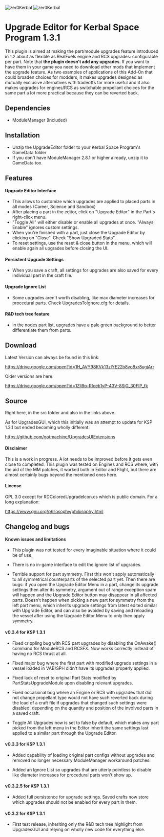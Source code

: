 ![zer0Kerbal](https://img.shields.io/badge/KSP%20version-1.3.x-66ccff.svg?style=flat-square) 
![zer0Kerbal](https://img.shields.io/badge/MOD%20version-0.3.4.1-orange.svg?style=flat-square)

# Upgrade Editor for Kerbal Space Program 1.3.1

This plugin is aimed at making the part/module upgrades feature introduced in 1.2 about as flexible as RealFuels engine
and RCS upgrades: configurable per part. Note that **the plugin doesn't add any upgrades**. If you want to have them in 
your game you need to download other mods that implement the upgrade feature. As two examples of applications of this 
Add-On that could broaden choices for modders, it makes upgrades designed as mutually exclusive alternatives with tradeoffs
far more useful and it also makes upgrades for engines/RCS as switchable propellant choices for the same part a lot more 
practical because they can be reverted back. 

## Dependencies

- ModuleManager (Included)

## Installation

- Unzip the UpgradeEditor folder to your Kerbal Space Program's GameData folder
- If you don't have ModuleManager 2.8.1 or higher already, unzip it to GameData too.

## Features

#### Upgrade Editor Interface

- This allows to customize which upgrades are applied to placed parts in all modes (Career, Science and Sandbox)
- After placing a part in the editor, click on "Upgrade Editor" in the Part's right-click menu.
- "Toggle All" will either disable or enable all upgrades at once. "Always Enable" ignores custom settings.
- When you're finished with a part, just close the Upgrade Editor by clicking on "Close". Check "Show Upgraded Stats".
- To reset settings, use the reset & close button in the menu, which will enable again all upgrades before closing the UI.

#### Persistent Upgrade Settings

- When you save a craft, all settings for upgrades are also saved for every individual part in the craft file.

#### Upgrade Ignore List

- Some upgrades aren't worth disabling, like max diameter increases for procedural parts. Check UpgradesToIgnore.cfg for details.

#### R&D tech tree feature

- In the nodes part list, upgrades have a pale green background to better differentiate them from parts.

## Download

Latest Version can always be found in this link:

https://drive.google.com/open?id=1H_AVY98KVk13zlYE22b8yo8xr8ugjArr

Older versions are here:

https://drive.google.com/open?id=1Zlj9p-RIceb1yP-43V-8SjG_30FIP_fk

## Source

Right here, in the src folder and also in the links above.

As for UpgradesGUI, which this initially was an attempt to update for KSP 1.3.1 but ended becoming wholly different:

https://github.com/gotmachine/UpgradesUIExtensions

#### Disclaimer

This is a work in progress. A lot needs to be improved before it gets even close to completed. This plugin was tested
on Engines and RCS where, with the aid of the MM patches, it worked both in Editor and Flight, but there are almost 
certainly bugs beyond the mentioned ones here.

#### License

GPL 3.0 except for RDColoredUpgradeIcon.cs which is public domain. For a long explanation: 

https://www.gnu.org/philosophy/philosophy.html

## Changelog and bugs

#### Known issues and limitations

- This plugin was not tested for every imaginable situation where it could be of use.

- There is no in-game interface to edit the ignore list of upgrades.

- Terrible support for part symmetry. First this won't apply automatically to all symmetrical counterparts of the selected part yet. Then
  there are bugs: if you open the Upgrade Editor Menu in a part, change its upgrade settings then alter its symmetry, argument out of range 
  exception spam will happen and the Upgrade Editor button may disappear in all affected parts. Doesn't happen when picking a new part for 
  symmetry from the left part menu, which inherits upgrade settings from latest edited similar with Upgrade Editor, and can also be avoided 
  by saving and reloading the vessel after using the Upgrade Editor Menu to only then apply symmetry.

#### v0.3.4 for KSP 1.3.1

- Fixed crippling bug with RCS part upgrades by disabling the OnAwake() command for ModuleRCS and RCSFX. Now works correctly instead of 
  having no RCS thrust at all.
  
- Fixed major bug where the first part with modified upgrade settings in a vessel loaded in VAB/SPH didn't have its upgrades properly applied.

- Fixed lack of reset to original Part Stats modified by PartStatsUpgradeModule upon disabling relevant upgrades.

- Fixed occasional bug where an Engine or RCS with upgrades that did not change propellant type would not have such reverted back during the load of 
  a craft file if upgrades that changed such settings were disabled, depending on the quantity and position of the involved parts in a saved craft.

- Toggle All Upgrades now is set to false by default, which makes any part picked from the left menu in the Editor inherit the same settings
  last applied to a similar part through the Upgrade Editor.

#### v0.3.3 for KSP 1.3.1

- Added capability of loading original part configs without upgrades and removed no longer necessary ModuleManager workaround patches.

- Added an Ignore List so upgrades that are utterly pointless to disable like diameter increases for procedural parts won't show up.

#### v0.3.2.5 for KSP 1.3.1

- Added full persistence for upgrade settings. Saved crafts now store which upgrades should not be enabled for every part in them.

#### v0.3.2 for KSP 1.3.1

- First test release, inheriting only the R&D tech tree highlight from UpgradesGUI and relying on wholly new code for everything else.
